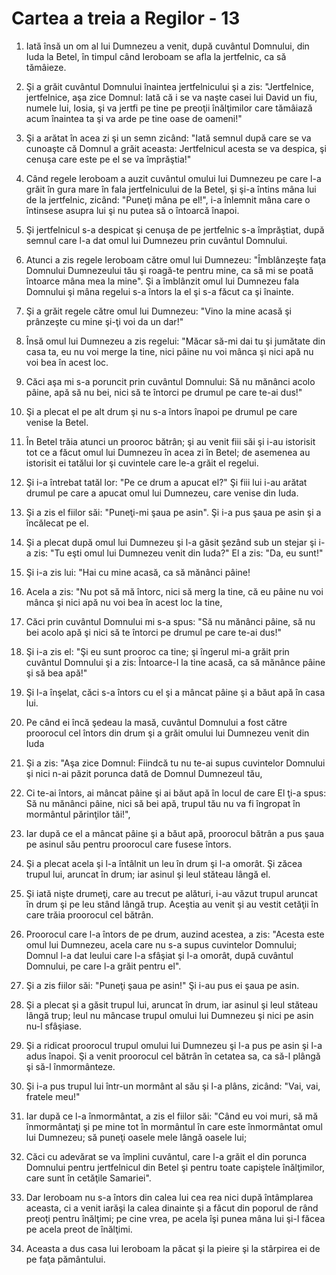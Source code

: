 # Cartea a treia a Regilor - 13

1. Iată însă un om al lui Dumnezeu a venit, după cuvântul Domnului, din Iuda la Betel, în timpul când Ieroboam se afla la jertfelnic, ca să tămâieze. 

2. Şi a grăit cuvântul Domnului înaintea jertfelnicului şi a zis: "Jertfelnice, jertfelnice, aşa zice Domnul: Iată că i se va naşte casei lui David un fiu, numele lui, Iosia, şi va jertfi pe tine pe preoţii înălţimilor care tămâiază acum înaintea ta şi va arde pe tine oase de oameni!" 

3. Şi a arătat în acea zi şi un semn zicând: "Iată semnul după care se va cunoaşte că Domnul a grăit aceasta: Jertfelnicul acesta se va despica, şi cenuşa care este pe el se va împrăştia!" 

4. Când regele Ieroboam a auzit cuvântul omului lui Dumnezeu pe care l-a grăit în gura mare în fala jertfelnicului de la Betel, şi şi-a întins mâna lui de la jertfelnic, zicând: "Puneţi mâna pe el!", i-a înlemnit mâna care o întinsese asupra lui şi nu putea să o întoarcă înapoi. 

5. Şi jertfelnicul s-a despicat şi cenuşa de pe jertfelnic s-a împrăştiat, după semnul care l-a dat omul lui Dumnezeu prin cuvântul Domnului. 

6. Atunci a zis regele Ieroboam către omul lui Dumnezeu: "Îmblânzeşte faţa Domnului Dumnezeului tău şi roagă-te pentru mine, ca să mi se poată întoarce mâna mea la mine". Şi a îmblânzit omul lui Dumnezeu fala Domnului şi mâna regelui s-a întors la el şi s-a făcut ca şi înainte. 

7. Şi a grăit regele către omul lui Dumnezeu: "Vino la mine acasă şi prânzeşte cu mine şi-ţi voi da un dar!" 

8. Însă omul lui Dumnezeu a zis regelui: "Măcar să-mi dai tu şi jumătate din casa ta, eu nu voi merge la tine, nici pâine nu voi mânca şi nici apă nu voi bea în acest loc. 

9. Căci aşa mi s-a poruncit prin cuvântul Domnului: Să nu mănânci acolo pâine, apă să nu bei, nici să te întorci pe drumul pe care te-ai dus!" 

10. Şi a plecat el pe alt drum şi nu s-a întors înapoi pe drumul pe care venise la Betel. 

11. În Betel trăia atunci un prooroc bătrân; şi au venit fiii săi şi i-au istorisit tot ce a făcut omul lui Dumnezeu în acea zi în Betel; de asemenea au istorisit ei tatălui lor şi cuvintele care le-a grăit el regelui. 

12. Şi i-a întrebat tatăl lor: "Pe ce drum a apucat el?" Şi fiii lui i-au arătat drumul pe care a apucat omul lui Dumnezeu, care venise din Iuda. 

13. Şi a zis el fiilor săi: "Puneţi-mi şaua pe asin". Şi i-a pus şaua pe asin şi a încălecat pe el. 

14. Şi a plecat după omul lui Dumnezeu şi l-a găsit şezând sub un stejar şi i-a zis: "Tu eşti omul lui Dumnezeu venit din Iuda?" El a zis: "Da, eu sunt!" 

15. Şi i-a zis lui: "Hai cu mine acasă, ca să mănânci pâine! 

16. Acela a zis: "Nu pot să mă întorc, nici să merg la tine, că eu pâine nu voi mânca şi nici apă nu voi bea în acest loc la tine, 

17. Căci prin cuvântul Domnului mi s-a spus: "Să nu mănânci pâine, să nu bei acolo apă şi nici să te întorci pe drumul pe care te-ai dus!" 

18. Şi i-a zis el: "Şi eu sunt prooroc ca tine; şi îngerul mi-a grăit prin cuvântul Domnului şi a zis: Întoarce-l la tine acasă, ca să mănânce pâine şi să bea apă!" 

19. Şi l-a înşelat, căci s-a întors cu el şi a mâncat pâine şi a băut apă în casa lui. 

20. Pe când ei încă şedeau la masă, cuvântul Domnului a fost către proorocul cel întors din drum şi a grăit omului lui Dumnezeu venit din Iuda 

21. Şi a zis: "Aşa zice Domnul: Fiindcă tu nu te-ai supus cuvintelor Domnului şi nici n-ai păzit porunca dată de Domnul Dumnezeul tău, 

22. Ci te-ai întors, ai mâncat pâine şi ai băut apă în locul de care El ţi-a spus: Să nu mănânci pâine, nici să bei apă, trupul tău nu va fi îngropat în mormântul părinţilor tăi!", 

23. Iar după ce el a mâncat pâine şi a băut apă, proorocul bătrân a pus şaua pe asinul său pentru proorocul care fusese întors. 

24. Şi a plecat acela şi l-a întâlnit un leu în drum şi l-a omorât. Şi zăcea trupul lui, aruncat în drum; iar asinul şi leul stăteau lângă el. 

25. Şi iată nişte drumeţi, care au trecut pe alături, i-au văzut trupul aruncat în drum şi pe leu stând lângă trup. Aceştia au venit şi au vestit cetăţii în care trăia proorocul cel bătrân. 

26. Proorocul care l-a întors de pe drum, auzind acestea, a zis: "Acesta este omul lui Dumnezeu, acela care nu s-a supus cuvintelor Domnului; Domnul l-a dat leului care l-a sfâşiat şi l-a omorât, după cuvântul Domnului, pe care l-a grăit pentru el". 

27. Şi a zis fiilor săi: "Puneţi şaua pe asin!" Şi i-au pus ei şaua pe asin. 

28. Şi a plecat şi a găsit trupul lui, aruncat în drum, iar asinul şi leul stăteau lângă trup; leul nu mâncase trupul omului lui Dumnezeu şi nici pe asin nu-l sfâşiase. 

29. Şi a ridicat proorocul trupul omului lui Dumnezeu şi l-a pus pe asin şi l-a adus înapoi. Şi a venit proorocul cel bătrân în cetatea sa, ca să-l plângă şi să-l înmormânteze. 

30. Şi i-a pus trupul lui într-un mormânt al său şi l-a plâns, zicând: "Vai, vai, fratele meu!" 

31. Iar după ce l-a înmormântat, a zis el fiilor săi: "Când eu voi muri, să mă înmormântaţi şi pe mine tot în mormântul în care este înmormântat omul lui Dumnezeu; să puneţi oasele mele lângă oasele lui; 

32. Căci cu adevărat se va împlini cuvântul, care l-a grăit el din porunca Domnului pentru jertfelnicul din Betel şi pentru toate capiştele înălţimilor, care sunt în cetăţile Samariei". 

33. Dar Ieroboam nu s-a întors din calea lui cea rea nici după întâmplarea aceasta, ci a venit iarăşi la calea dinainte şi a făcut din poporul de rând preoţi pentru înălţimi; pe cine vrea, pe acela îşi punea mâna lui şi-l făcea pe acela preot de înălţimi. 

34. Aceasta a dus casa lui Ieroboam la păcat şi la pieire şi la stârpirea ei de pe faţa pământului. 

